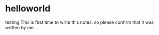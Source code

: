 # helloworld
testing
This is first time to write this notes.
so please confirm that it was written by me.
